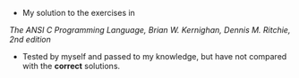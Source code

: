 + My solution to the exercises in

 *The ANSI C Programming Language, Brian W. Kernighan, Dennis M. Ritchie, 2nd edition*

+ Tested by myself and passed to my knowledge, but have not compared with the **correct** solutions.
